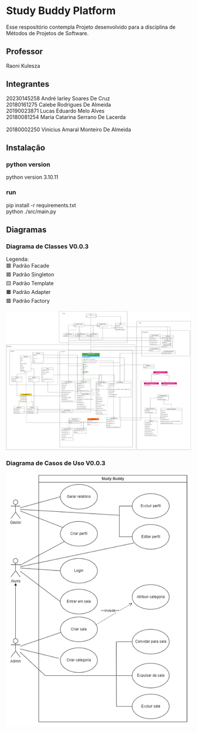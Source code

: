 # Study Buddy Platform

Esse respositório contempla Projeto desenvolvido para a disciplina de Métodos de Projetos de Software.

## Professor

Raoni Kulesza

## Integrantes

20230145258  André Iarley Soares De Cruz<br>
20180161275  Calebe Rodrigues De Almeida<br>
20190023871  Lucas Eduardo Melo Alves <br>
20180081254  Maria Catarina Serrano De Lacerda <br> 		
20180002250  Vinicius Amaral Monteiro De Almeida  <br> 	

## Instalação

### python version
python version 3.10.11

### run
pip install -r requirements.txt  
python ./src/main.py	

## Diagramas

### Diagrama de Classes V0.0.3

Legenda:  
🟩 Padrão Facade  
🟦 Padrão Singleton  
🟨 Padrão Template  
🟧 Padrão Adapter  
🟪 Padrão Factory  

![Alt text](./assets/diagrama_classes_v0.0.3.png "Diagrama de Classes V0.0.3")

### Diagrama de Casos de Uso V0.0.3

![Alt text](./assets/diagrama_casos_uso_v0.0.2.png "Diagrama de Casos de Uso V0.0.2")


